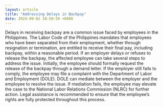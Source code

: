 ```yaml
---
layout: article
title: "Addressing Delays in Backpay"
date: 2024-09-02 18:50:59 +0800
---
```


<p>Delays in receiving backpay are a common issue faced by employees in the Philippines. The Labor Code of the Philippines mandates that employees who have been separated from their employment, whether through resignation or termination, are entitled to receive their final pay, including backpay, within a reasonable period. If an employer delays or refuses to release the backpay, the affected employee can take several steps to address the issue. Initially, the employee should formally request the release of the backpay through a demand letter. If the employer still fails to comply, the employee may file a complaint with the Department of Labor and Employment (DOLE). DOLE can mediate between the employer and the employee to resolve the issue. If mediation fails, the employee may elevate the case to the National Labor Relations Commission (NLRC) for further action. Legal assistance is recommended to ensure that the employee’s rights are fully protected throughout this process.</p>